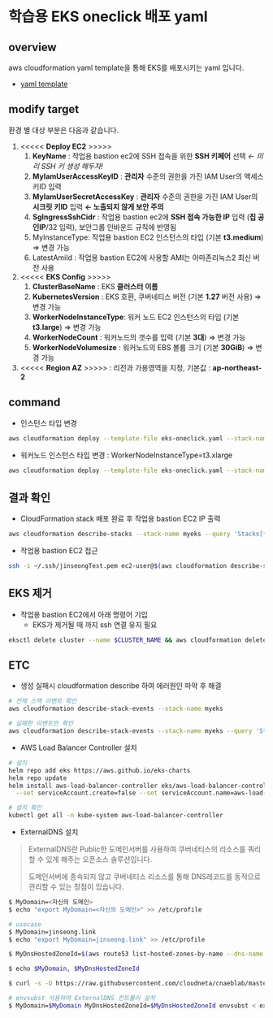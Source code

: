# 학습용 EKS oneclick 배포 yaml
## overview
aws cloudformation yaml template을 통해 EKS를 배포시키는 yaml 입니다.
- [yaml template](./eks-oneclick.yaml)

## modify target
환경 별 대상 부분은 다음과 같습니다.

1. <<<<< **Deploy EC2** >>>>>
    1. **KeyName** : 작업용 bastion ec2에 SSH 접속을 위한 **SSH 키페어** 선택 *← 미리 SSH 키 생성 해두자!*
    2. **MyIamUserAccessKeyID** : **관리자** 수준의 권한을 가진 IAM User의 액세스 키ID 입력
    3. **MyIamUserSecretAccessKey** : **관리자** 수준의 권한을 가진 IAM User의 **시크릿 키ID** 입력 **← 노출되지 않게 보안 주의**
    4. **SgIngressSshCidr** : 작업용 bastion ec2에 **SSH 접속 가능한 IP** 입력 (**집 공인IP**/32 입력), 보안그룹 인바운드 규칙에 반영됨
    5. MyInstanceType: 작업용 bastion EC2 인스턴스의 타입 (기본 **t3.medium**) ⇒ 변경 가능
    6. LatestAmiId : 작업용 bastion EC2에 사용할 AMI는 아마존리눅스2 최신 버전 사용
2. <<<<< **EKS Config** >>>>>
    1. **ClusterBaseName** : EKS **클러스터 이름**
    2. **KubernetesVersion** : EKS 호환, 쿠버네티스 버전 (기본 **1.27** 버전 사용) ⇒ 변경 가능
    3. **WorkerNodeInstanceType**: 워커 노드 EC2 인스턴스의 타입 (기본 **t3.large**) ⇒ 변경 가능
    4. **WorkerNodeCount** : 워커노드의 갯수를 입력 (기본 **3대**) ⇒ 변경 가능
    5. **WorkerNodeVolumesize** : 워커노드의 EBS 볼륨 크기 (기본 **30GiB**) ⇒ 변경 가능
3. <<<<< **Region AZ** >>>>> : 리전과 가용영역을 지정, 기본값 : **ap-northeast-2**

## command
- 인스턴스 타입 변경
```bash
aws cloudformation deploy --template-file eks-oneclick.yaml --stack-name myeks --parameter-overrides KeyName=jinseongTest SgIngressSshCidr=$(curl -s ipinfo.io/ip)/32  MyIamUserAccessKeyID=AKIA5... MyIamUserSecretAccessKey='CVNa2...' ClusterBaseName=myeks --region ap-northeast-2
```

- 워커노드 인스턴스 타입 변경 : WorkerNodeInstanceType=t3.xlarge
```bash
aws cloudformation deploy --template-file eks-oneclick.yaml --stack-name myeks --parameter-overrides KeyName=jinseongTest SgIngressSshCidr=$(curl -s ipinfo.io/ip)/32  MyIamUserAccessKeyID=AKIA5... MyIamUserSecretAccessKey='CVNa2...' ClusterBaseName=myeks --region ap-northeast-2 WorkerNodeInstanceType=t3.xlarge 
```

## 결과 확인
- CloudFormation stack 배포 완료 후 작업용 bastion EC2 IP 출력
```bash
aws cloudformation describe-stacks --stack-name myeks --query 'Stacks[*].Outputs[0].OutputValue' --output text
```

- 작업용 bastion EC2 접근
```bash
ssh -i ~/.ssh/jinseongTest.pem ec2-user@$(aws cloudformation describe-stacks --stack-name myeks --query 'Stacks[*].Outputs[0].OutputValue' --output text)
```

## EKS 제거
- 작업용 bastion EC2에서 아래 명령어 기입
    - EKS가 제거될 때 까지 ssh 연결 유지 필요
```bash
eksctl delete cluster --name $CLUSTER_NAME && aws cloudformation delete-stack --stack-name $CLUSTER_NAME
```

## ETC
- 생성 실패시 cloudformation describe 하여 에러원인 파악 후 해결
```bash
# 전체 스택 이벤트 확인
aws cloudformation describe-stack-events --stack-name myeks

# 실패한 이벤트만 확인
aws cloudformation describe-stack-events --stack-name myeks --query 'StackEvents[?contains(ResourceStatus, `FAILED`)]'
```

- AWS Load Balancer Controller 설치
```bash
# 설치
helm repo add eks https://aws.github.io/eks-charts
helm repo update
helm install aws-load-balancer-controller eks/aws-load-balancer-controller -n kube-system --set clusterName=$CLUSTER_NAME \
  --set serviceAccount.create=false --set serviceAccount.name=aws-load-balancer-controller

# 설치 확인
kubectl get all -n kube-system aws-load-balancer-controller
```

- ExternalDNS 설치
>ExternalDNS란 Public한 도메인서버를 사용하여 쿠버네티스의 리소스를 쿼리할 수 있게 해주는 오픈소스 솔루션입니다. 
>
>도메인서버에 종속되지 않고 쿠버네티스 리소스를 통해 DNS레코드를 동적으로 관리할 수 있는 장점이 있습니다.

```bash
$ MyDomain=<자신의 도메인>
$ echo "export MyDomain=<자신의 도메인>" >> /etc/profile

# usecase
$ MyDomain=jinseong.link
$ echo "export MyDomain=jinseong.link" >> /etc/profile

$ MyDnsHostedZoneId=$(aws route53 list-hosted-zones-by-name --dns-name "${MyDomain}." --query "HostedZones[0].Id" --output text)

$ echo $MyDomain, $MyDnsHostedZoneId

$ curl -s -O https://raw.githubusercontent.com/cloudneta/cnaeblab/master/_data/externaldns.yaml

# envsubst 사용하여 ExternalDNS 컨트롤러 설치 
$ MyDomain=$MyDomain MyDnsHostedZoneId=$MyDnsHostedZoneId envsubst < externaldns.yaml | kubectl apply -f -
```
